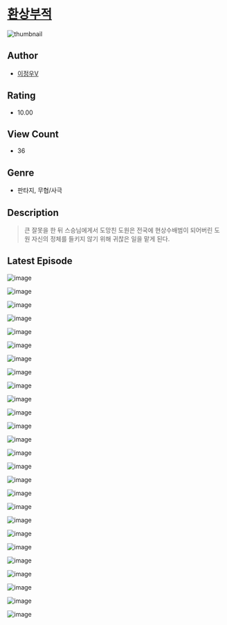 # [환상부적](https://comic.naver.com/challenge/list?titleId=811156)
![thumbnail](https://image-comic.pstatic.net/user_contents_data/challenge_comic/2023/05/25/285504/upload_3846978117384090935_480x623.jpeg)

## Author
- [이정우V](https://comic.naver.com/artistTitle?id=285504)

## Rating
- 10.00

## View Count
- 36

## Genre
- 판타지, 무협/사극

## Description
> 큰 잘못을 한 뒤 스승님에게서 도망친 도원은 전국에 현상수배범이 되어버린 도원 자신의 정체를 들키지 않기 위해 귀찮은 일을 맡게 된다.


## Latest Episode
![image](https://image-comic.pstatic.net/user_contents_data/challenge_comic/2023/05/25/285504/upload_7377793611828638264.jpeg)

![image](https://image-comic.pstatic.net/user_contents_data/challenge_comic/2023/05/25/285504/upload_3775481471959381048.jpeg)

![image](https://image-comic.pstatic.net/user_contents_data/challenge_comic/2023/05/25/285504/upload_7075214827226148965.jpeg)

![image](https://image-comic.pstatic.net/user_contents_data/challenge_comic/2023/05/25/285504/upload_3546075844067277113.jpeg)

![image](https://image-comic.pstatic.net/user_contents_data/challenge_comic/2023/05/25/285504/upload_7076392185854572851.jpeg)

![image](https://image-comic.pstatic.net/user_contents_data/challenge_comic/2023/05/25/285504/upload_7220785755708600889.jpeg)

![image](https://image-comic.pstatic.net/user_contents_data/challenge_comic/2023/05/25/285504/upload_3486455938346399033.jpeg)

![image](https://image-comic.pstatic.net/user_contents_data/challenge_comic/2023/05/25/285504/upload_7363774860052816482.jpeg)

![image](https://image-comic.pstatic.net/user_contents_data/challenge_comic/2023/05/25/285504/upload_7365972766630164534.jpeg)

![image](https://image-comic.pstatic.net/user_contents_data/challenge_comic/2023/05/25/285504/upload_3832899944749348659.jpeg)

![image](https://image-comic.pstatic.net/user_contents_data/challenge_comic/2023/05/25/285504/upload_3919928524340225126.jpeg)

![image](https://image-comic.pstatic.net/user_contents_data/challenge_comic/2023/05/25/285504/upload_7162191677344671073.jpeg)

![image](https://image-comic.pstatic.net/user_contents_data/challenge_comic/2023/05/25/285504/upload_3905806362549303094.jpeg)

![image](https://image-comic.pstatic.net/user_contents_data/challenge_comic/2023/05/25/285504/upload_3846980496926980403.jpeg)

![image](https://image-comic.pstatic.net/user_contents_data/challenge_comic/2023/05/25/285504/upload_7018358883399054135.jpeg)

![image](https://image-comic.pstatic.net/user_contents_data/challenge_comic/2023/05/25/285504/upload_3703196266850902370.jpeg)

![image](https://image-comic.pstatic.net/user_contents_data/challenge_comic/2023/05/25/285504/upload_3760842347252179254.jpeg)

![image](https://image-comic.pstatic.net/user_contents_data/challenge_comic/2023/05/25/285504/upload_7148391501481261107.jpeg)

![image](https://image-comic.pstatic.net/user_contents_data/challenge_comic/2023/05/25/285504/upload_7234580010419630692.jpeg)

![image](https://image-comic.pstatic.net/user_contents_data/challenge_comic/2023/05/25/285504/upload_3617854373359531060.jpeg)

![image](https://image-comic.pstatic.net/user_contents_data/challenge_comic/2023/05/25/285504/upload_3474633985079981362.jpeg)

![image](https://image-comic.pstatic.net/user_contents_data/challenge_comic/2023/05/25/285504/upload_7147837338359772260.jpeg)

![image](https://image-comic.pstatic.net/user_contents_data/challenge_comic/2023/05/25/285504/upload_7234297456604033892.jpeg)

![image](https://image-comic.pstatic.net/user_contents_data/challenge_comic/2023/05/25/285504/upload_7017790616262226737.jpeg)

![image](https://image-comic.pstatic.net/user_contents_data/challenge_comic/2023/05/25/285504/upload_3977067914483414373.jpeg)

![image](https://image-comic.pstatic.net/user_contents_data/challenge_comic/2023/05/25/285504/upload_3689067357031971127.jpeg)
